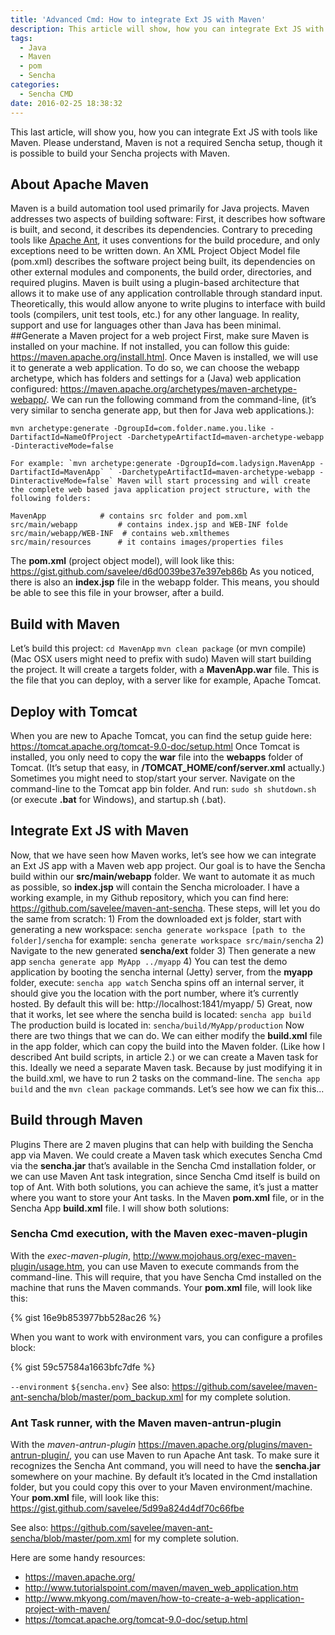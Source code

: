 ```yaml
---
title: 'Advanced Cmd: How to integrate Ext JS with Maven'
description: This article will show, how you can integrate Ext JS with tools like Maven
tags:
  - Java
  - Maven
  - pom
  - Sencha
categories:
  - Sencha CMD
date: 2016-02-25 18:38:32
---
```


This last article, will show you, how you can integrate Ext JS with tools like Maven. Please understand, Maven is not a required Sencha setup, though it is possible to build your Sencha projects with Maven.

<!--more-->

## About Apache Maven

Maven is a build automation tool used primarily for Java projects. Maven addresses two aspects of building software: First, it describes how software is built, and second, it describes its dependencies. Contrary to preceding tools like <a href="https://en.wikipedia.org/wiki/Apache_Ant">Apache Ant</a>, it uses conventions for the build procedure, and only exceptions need to be written down. An XML Project Object Model file (pom.xml) describes the software project being built, its dependencies on other external modules and components, the build order, directories, and required plugins. Maven is built using a plugin-based architecture that allows it to make use of any application controllable through standard input. Theoretically, this would allow anyone to write plugins to interface with build tools (compilers, unit test tools, etc.) for any other language. In reality, support and use for languages other than Java has been minimal. ##Generate a Maven project for a web project First, make sure Maven is installed on your machine. If not installed, you can follow this guide: https://maven.apache.org/install.html. Once Maven is installed, we will use it to generate a web application. To do so, we can choose the webapp archetype, which has folders and settings for a (Java) web application configured: https://maven.apache.org/archetypes/maven-archetype-webapp/. We can run the following command from the command-line, (it’s very similar to sencha generate app, but then for Java web applications.):

```
mvn archetype:generate -DgroupId=com.folder.name.you.like -DartifactId=NameOfProject -DarchetypeArtifactId=maven-archetype-webapp -DinteractiveMode=false

For example: `mvn archetype:generate -DgroupId=com.ladysign.MavenApp -DartifactId=MavenApp` ` -DarchetypeArtifactId=maven-archetype-webapp -DinteractiveMode=false` Maven will start processing and will create the complete web based java application project structure, with the following folders:

MavenApp   			# contains src folder and pom.xml
src/main/webapp 		# contains index.jsp and WEB-INF folde
src/main/webapp/WEB-INF	 # contains web.xmlthemes
src/main/resources      # it contains images/properties files
```

The **pom.xml** (project object model), will look like this: https://gist.github.com/savelee/d6d0039be37e397eb86b As you noticed, there is also an **index.jsp** file in the webapp folder. This means, you should be able to see this file in your browser, after a build.

 ## Build with Maven 
 
 Let’s build this project: `cd MavenApp` `mvn clean package` (or mvn compile) (Mac OSX users might need to prefix with sudo) Maven will start building the project. It will create a targets folder, with a **MavenApp.war** file. This is the file that you can deploy, with a server like for example, Apache Tomcat. 
 
 ## Deploy with Tomcat 
 
 When you are new to Apache Tomcat, you can find the setup guide here: https://tomcat.apache.org/tomcat-9.0-doc/setup.html Once Tomcat is installed, you only need to copy the **war** file into the **webapps** folder of Tomcat. (It’s setup that easy, in **/TOMCAT_HOME/conf/server.xml** actually.) Sometimes you might need to stop/start your server. Navigate on the command-line to the Tomcat app bin folder. And run: `sudo sh shutdown.sh` (or execute **.bat** for Windows), and startup.sh (.bat). 
 
 ## Integrate Ext JS with Maven 
 
 Now, that we have seen how Maven works, let’s see how we can integrate an Ext JS app with a Maven web app project. Our goal is to have the Sencha build within our **src/main/webapp** folder. We want to automate it as much as possible, so **index.jsp** will contain the Sencha microloader. I have a working example, in my Github repository, which you can find here: https://github.com/savelee/maven-ant-sencha. These steps, will let you do the same from scratch: 1) From the downloaded ext js folder, start with generating a new workspace: `sencha generate workspace [path to the folder]/sencha` for example: `sencha generate workspace src/main/sencha` 2) Navigate to the new generated **sencha/ext** folder 3) Then generate a new app `sencha generate app MyApp ../myapp` 4) You can test the demo application by booting the sencha internal (Jetty) server, from the **myapp** folder, execute: `sencha app watch` Sencha spins off an internal server, it should give you the location with the port number, where it’s currently hosted. By default this will be: http://localhost:1841/myapp/ 5) Great, now that it works, let see where the sencha build is located: `sencha app build` The production build is located in: `sencha/build/MyApp/production` Now there are two things that we can do. We can either modify the **build.xml** file in the app folder, which can copy the build into the Maven folder. (Like how I described Ant build scripts, in article 2.) or we can create a Maven task for this. Ideally we need a separate Maven task. Because by just modifying it in the build.xml, we have to run 2 tasks on the command-line. The `sencha app build` and the `mvn clean package` commands. Let’s see how we can fix this...

## Build through Maven 

Plugins There are 2 maven plugins that can help with building the Sencha app via Maven. We could create a Maven task which executes Sencha Cmd via the **sencha.jar** that’s available in the Sencha Cmd installation folder, or we can use Maven Ant task integration, since Sencha Cmd itself is build on top of Ant. With both solutions, you can achieve the same, it’s just a matter where you want to store your Ant tasks. In the Maven **pom.xml** file, or in the Sencha App **build.xml** file. I will show both solutions: 

### Sencha Cmd execution, with the Maven exec-maven-plugin 

With the *exec-maven-plugin*, http://www.mojohaus.org/exec-maven-plugin/usage.htm, you can use Maven to execute commands from the command-line. This will require, that you have Sencha Cmd installed on the machine that runs the Maven commands. Your **pom.xml** file, will look like this:

{% gist 16e9b853977bb528ac26 %}

When you want to work with environment vars, you can configure a profiles block:

{% gist 59c57584a1663bfc7dfe %}

`--environment` `${sencha.env}` See also: https://github.com/savelee/maven-ant-sencha/blob/master/pom_backup.xml for my complete solution. 

### Ant Task runner, with the Maven maven-antrun-plugin 

With the *maven-antrun-plugin* https://maven.apache.org/plugins/maven-antrun-plugin/, you can use Maven to run Apache Ant task. To make sure it recognizes the Sencha Ant command, you will need to have the **sencha.jar** somewhere on your machine. By default it’s located in the Cmd installation folder, but you could copy this over to your Maven environment/machine. Your **pom.xml** file, will look like this: https://gist.github.com/savelee/5d99a824d4df70c66fbe 

See also: https://github.com/savelee/maven-ant-sencha/blob/master/pom.xml for my complete solution. 

Here are some handy resources:

* https://maven.apache.org/ 
* http://www.tutorialspoint.com/maven/maven_web_application.htm
* http://www.mkyong.com/maven/how-to-create-a-web-application-project-with-maven/
* https://tomcat.apache.org/tomcat-9.0-doc/setup.html